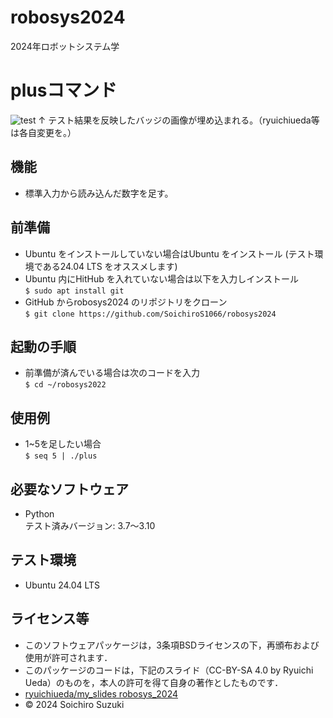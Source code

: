 # robosys2024
2024年ロボットシステム学

# plusコマンド
![test](https://github.com/SoichiroS1066/robosys2024/actions/workflows/test.yml/badge.svg)
↑ テスト結果を反映したバッジの画像が埋め込まれる。（ryuichiueda等は各自変更を。）

## 機能
- 標準入力から読み込んだ数字を足す。

## 前準備
- Ubuntu をインストールしていない場合はUbuntu をインストール (テスト環境である24.04 LTS をオススメします)
- Ubuntu 内にHitHub を入れていない場合は以下を入力しインストール  
`$ sudo apt install git`
- GitHub からrobosys2024 のリポジトリをクローン  
`$ git clone https://github.com/SoichiroS1066/robosys2024`

## 起動の手順
- 前準備が済んでいる場合は次のコードを入力  
`$ cd ~/robosys2022`

## 使用例
- 1~5を足したい場合  
`$ seq 5 | ./plus`

## 必要なソフトウェア
- Python  
テスト済みバージョン: 3.7〜3.10

## テスト環境
- Ubuntu 24.04 LTS

## ライセンス等
- このソフトウェアパッケージは，3条項BSDライセンスの下，再頒布および使用が許可されます．
- このパッケージのコードは，下記のスライド（CC-BY-SA 4.0 by Ryuichi Ueda）のものを，本人の許可を得て自身の著作としたものです．
- [ryuichiueda/my_slides robosys_2024](https://github.com/ryuichiueda/my_slides/tree/master/robosys_2024)
- © 2024 Soichiro Suzuki
